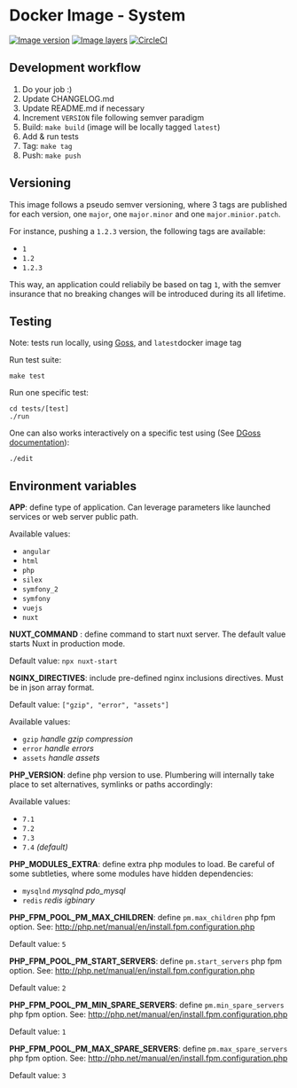 # Docker Image - System
[![Image version](https://images.microbadger.com/badges/version/ardeveloppement/system.svg)][microbadger]
[![Image layers](https://images.microbadger.com/badges/image/ardeveloppement/system.svg)][microbadger]
[![CircleCI](https://circleci.com/gh/ArDeveloppement/docker-image-system.svg?style=shield&circle-token=aafc265e52c67ba156b7baa402d68ba91aebb93b)][circleci]

## Development workflow

1. Do your job :)
2. Update CHANGELOG.md
3. Update README.md if necessary
4. Increment `VERSION` file following semver paradigm
5. Build: `make build` (image will be locally tagged `latest`)
6. Add & run tests
7. Tag: `make tag`
8. Push: `make push`

## Versioning

This image follows a pseudo semver versioning, where 3 tags are published for each version, one `major`, one `major.minor` and one `major.minior.patch`.

For instance, pushing a `1.2.3` version, the following tags are available:
* `1`
* `1.2`
* `1.2.3`

This way, an application could reliabily be based on tag `1`, with the semver insurance that no breaking changes will be introduced during its all lifetime.

## Testing

Note: tests run locally, using [Goss](https://goss.rocks), and `latest`docker image tag

Run test suite:
```
make test
```

Run one specific test:
```
cd tests/[test]
./run
```

One can also works interactively on a specific test using (See [DGoss documentation](https://github.com/aelsabbahy/goss/tree/master/extras/dgoss)):
```
./edit
```

## Environment variables

**APP**: define type of application. Can leverage parameters like launched services or web server public path.

Available values:
  - `angular`
  - `html`
  - `php`
  - `silex`
  - `symfony_2`
  - `symfony`
  - `vuejs`
  - `nuxt`

**NUXT_COMMAND** : define command to start nuxt server. The default value starts Nuxt in production mode.

Default value: `npx nuxt-start`

**NGINX_DIRECTIVES**: include pre-defined nginx inclusions directives. Must be in json array format.

Default value: `["gzip", "error", "assets"]`

Available values:
  - `gzip` *handle gzip compression*
  - `error` *handle errors*
  - `assets` *handle assets*

**PHP_VERSION**: define php version to use. Plumbering will internally take place to set alternatives, symlinks or paths accordingly:

Available values:
  - `7.1`
  - `7.2`
  - `7.3`
  - `7.4` *(default)*

**PHP_MODULES_EXTRA**: define extra php modules to load. Be careful of some subtleties, where some modules have hidden dependencies:
  - `mysqlnd` *mysqlnd pdo_mysql*
  - `redis` *redis igbinary*

**PHP_FPM_POOL_PM_MAX_CHILDREN**: define `pm.max_children` php fpm option. See: http://php.net/manual/en/install.fpm.configuration.php

Default value: `5`

**PHP_FPM_POOL_PM_START_SERVERS**: define `pm.start_servers` php fpm option. See: http://php.net/manual/en/install.fpm.configuration.php

Default value: `2`

**PHP_FPM_POOL_PM_MIN_SPARE_SERVERS**: define `pm.min_spare_servers` php fpm option. See: http://php.net/manual/en/install.fpm.configuration.php

Default value: `1`

**PHP_FPM_POOL_PM_MAX_SPARE_SERVERS**: define `pm.max_spare_servers` php fpm option. See: http://php.net/manual/en/install.fpm.configuration.php

Default value: `3`


[microbadger]: https://microbadger.com/images/ardeveloppement/system
[circleci]:    https://circleci.com/gh/ArDeveloppement/docker-image-system
